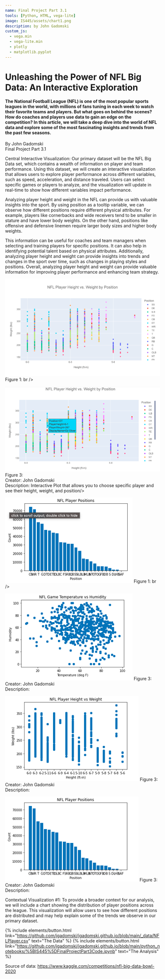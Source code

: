```yaml
---
name: Final Project Part 3.1
tools: [Python, HTML, vega-lite]
image: IS445/assets/chart1.png
description: by John Gadomski
custom_js:
  - vega.min
  - vega-lite.min
  - plotly
  - matplotlib.pyplot
---
```


# Unleashing the Power of NFL Big Data: An Interactive Exploration
#### The National Football League (NFL) is one of the most popular sports leagues in the world, with millions of fans tuning in each week to watch their favorite teams and players. But what goes on behind the scenes? How do coaches and players use data to gain an edge on the competition? In this article, we will take a deep dive into the world of NFL data and explore some of the most fascinating insights and trends from the past few seasons.
By John Gadomski <br />
Final Project Part 3.1

Central Interactive Visualization: 
Our primary dataset will be the NFL Big Data set, which contains a wealth of information on player and team performance. Using this dataset, we will create an interactive visualization that allows users to explore player performance across different variables, such as speed, acceleration, and distance traveled. Users can select specific games or players to analyze, and the visualization will update in real-time to show how different variables impact performance.

Analyzing player height and weight in the NFL can provide us with valuable insights into the sport. By using position as a tooltip variable, we can observe how different positions require different physical attributes. For example, players like cornerbacks and wide receivers tend to be smaller in stature and have lower body weights. On the other hand, positions like offensive and defensive linemen require larger body sizes and higher body weights.

This information can be useful for coaches and team managers when selecting and training players for specific positions. It can also help in identifying potential talent based on physical attributes. Additionally, analyzing player height and weight can provide insights into trends and changes in the sport over time, such as changes in playing styles and positions. Overall, analyzing player height and weight can provide valuable information for improving player performance and enhancing team strategy.

![figure 01](/_projects/newplot.png)
Figure 1: br />

![figure 04](/IS445/assets/chooseplayer.png)
Figure 3: <br />
Creator: John Gadomski  <br />
Description: Interactive Plot that allows you to choose specific player and see their height, weight, and position/>


![figure 01](/IS445/assets/chart1.png)
Figure 1: br />

![figure 02](/IS445/assets/chart2.png)
Figure 3: <br />
Creator: John Gadomski  <br />
Description: <br />

![figure 03](/IS445/assets/chart3.png)
Figure 3: <br />
Creator: John Gadomski  <br />
Description: <br />

![figure 04](/IS445/assets/chart4.png)
Figure 3: <br />
Creator: John Gadomski  <br />
Description: <br />


Contextual Visualization #1: 
To provide a broader context for our analysis, we will include a chart showing the distribution of player positions across the league. This visualization will allow users to see how different positions are distributed and may help explain some of the trends we observe in our primary dataset. 


{% include elements/button.html link="https://github.com/jgadomski/jgadomski.github.io/blob/main/_data/NFLPlayer.csv" text="The Data" %}
{% include elements/button.html link="https://github.com/jgadomski/jgadomski.github.io/blob/main/python_notebooks/%5BIS445%5DFinalProjectPart3Code.ipynb" text="The Analysis" %}

Source of data: https://www.kaggle.com/competitions/nfl-big-data-bowl-2020 
